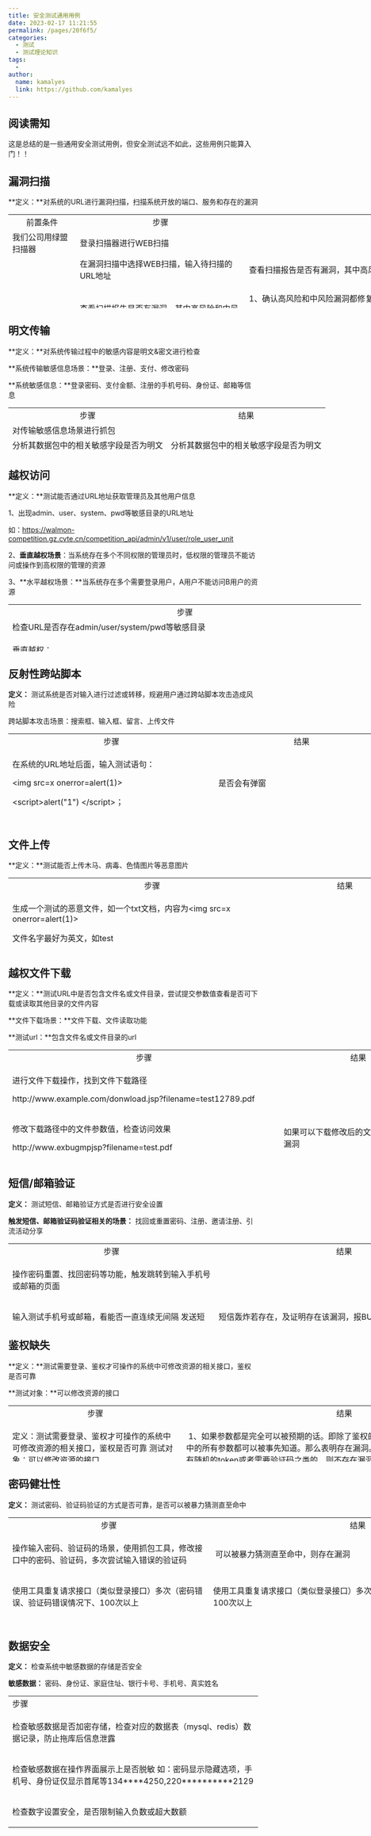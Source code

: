 ```yaml
---
title: 安全测试通用用例
date: 2023-02-17 11:21:55
permalink: /pages/20f6f5/
categories:
  - 测试
  - 测试理论知识
tags:
  - 
author: 
  name: kamalyes
  link: https://github.com/kamalyes
---
```

阅读需知
----

这是总结的是一些通用安全测试用例，但安全测试远不如此，这些用例只能算入门！！

漏洞扫描
----

**定义：**对系统的URL进行漏洞扫描，扫描系统开放的端口、服务和存在的漏洞

<table style="height: 189px; width: 1031px" border="0"><tbody><tr><td style="text-align: center">前置条件</td><td style="text-align: center">步骤</td><td style="text-align: center">结果</td></tr><tr><td>我们公司用绿盟扫描器</td><td>登录扫描器进行WEB扫描</td><td>&nbsp;</td></tr><tr><td>&nbsp;</td><td>在漏洞扫描中选择WEB扫描，输入待扫描的URL地址</td><td>查看扫描报告是否有漏洞，其中高风险和中风险漏洞需要修复</td></tr><tr><td>&nbsp;</td><td>查看扫描报告是否有漏洞，其中高风险和中风险漏洞需要修复</td><td><p>1、确认高风险和中风险漏洞都修复完成</p><p>2、修复风险后需注意不要影响系统原先功能的正常性，建议做影响范围的功能回归测试，保证系统正常</p></td></tr><tr><td>定期检查</td><td>同一个URL，3个月内扫描一次</td><td>&nbsp;</td></tr></tbody></table>

明文传输
----

**定义：**对系统传输过程中的敏感内容是明文&密文进行检查

**系统传输敏感信息场景：**登录、注册、支付、修改密码

**系统敏感信息：**登录密码、支付金额、注册的手机号码、身份证、邮箱等信息

<table style="height: 91px; width: 667px" border="0"><tbody><tr align="center"><td>步骤</td><td>结果</td></tr><tr><td>对传输敏感信息场景进行抓包</td><td>&nbsp;</td></tr><tr><td>分析其数据包中的相关敏感字段是否为明文</td><td>分析其数据包中的相关敏感字段是否为明文</td></tr></tbody></table>

越权访问
----

**定义：**测试能否通过URL地址获取管理员及其他用户信息

1、出现admin、user、system、pwd等敏感目录的URL地址

如：https://walmon-competition.gz.cvte.cn/competition_api/admin/v1/user/role_user_unit

2、**垂直越权场景**：当系统存在多个不同权限的管理员时，低权限的管理员不能访问或操作到高权限的管理的资源

3、**水平越权场景：**当系统存在多个需要登录用户，A用户不能访问B用户的资源

<table style="height: 95px; width: 839px" border="0"><tbody><tr><td style="text-align: center">步骤</td></tr><tr><td>检查URL是否存在admin/user/system/pwd等敏感目录</td></tr><tr><td><p>垂直越权：</p><p>1.使用高权限的管理员登录后，访问一些他独有的资源，或者进行一些特权操作，记录下接口信息</p><p>2.退出登录后，使用低权限用户登录，重新执行步骤1记录下来的接口，查看是否能够操作成功</p></td></tr><tr><td><p>水平越权：</p><p>1. 使用A用户登录后，打开A用户所独有的个人资源的URL或者进行一些修改操作，记录下接口信息</p><p>2. 退出登录后，使用B用户登录，重新执行步骤1记录下的接口，看是否能够访问或者操作成功。</p></td></tr></tbody></table>

反射性跨站脚本
-------

**定义：** 测试系统是否对输入进行过滤或转移，规避用户通过跨站脚本攻击造成风险

跨站脚本攻击场景：搜索框、输入框、留言、上传文件

<table style="height: 178px; width: 845px" border="0"><tbody><tr><td style="text-align: center">步骤</td><td style="text-align: center">结果</td></tr><tr><td><p>在系统的URL地址后面，输入测试语句：</p><p>&lt;img src=x onerror=alert(1)&gt;</p><p>&lt;script&gt;alert("1") &lt;/script&gt;；</p></td><td><p>是否会有弹窗</p></td></tr><tr><td><p>在系统的搜索框、输入框、留言，输入测试语句：</p><p><span style="color: rgba(219, 35, 87, 1)">同上</span></p></td><td><p>像留言、评论、公告等输入内容都会存到数据库</p><p>前端查看对应内容时是否会有弹窗</p></td></tr><tr><td><p>在上传文件功能中，往需要导入的文件中输入测试语句：</p><p><span style="color: rgba(219, 35, 87, 1)">同上</span></p></td><td>&nbsp;</td></tr></tbody></table>

文件上传
----

**定义：**测试能否上传木马、病毒、色情图片等恶意图片

<table style="height: 146px; width: 778px" border="0"><tbody><tr><td style="text-align: center">步骤</td><td style="text-align: center">结果</td></tr><tr><td><p>生成一个测试的恶意文件，如一个txt文档，内容为&lt;img src=x onerror=alert(1)&gt;</p><p>文件名字最好为英文，如test</p></td><td><p>&nbsp;</p></td></tr><tr><td><p>点击上传功能，抓包拦截上传接口，将上传的文件后缀修改为html文件（访问该html文件）</p></td><td><p>可正常执行恶意语句，则有错</p></td></tr></tbody></table>

越权文件下载
------

**定义：**测试URL中是否包含文件名或文件目录，尝试提交参数值查看是否可下载或读取其他目录的文件内容

**文件下载场景：**文件下载、文件读取功能

**测试url：**包含文件名或文件目录的url

<table style="height: 224px; width: 865px" border="0"><tbody><tr><td style="text-align: center">步骤</td><td style="text-align: center">结果</td></tr><tr><td><p>进行文件下载操作，找到文件下载路径</p><p>http://www.example.com/donwload.jsp?filename=test12789.pdf</p></td><td><p>&nbsp;</p></td></tr><tr><td><p>修改下载路径中的文件参数值，检查访问效果</p><p>http://www.exbugmpjsp?filename=test.pdf</p></td><td><p>如果可以下载修改后的文件，则证明存在漏洞</p></td></tr><tr><td><p>修改下载路径，通过../对路径进行跳转尝试下载其他目录下的文件</p><p>http://www.example.com/donwload.jsp?filename=../../WEB-INF/web.xml</p></td><td>&nbsp;如果可以下载web.xm文件，则有bug<br><br></td></tr></tbody></table>

短信/邮箱验证
-------

**定义：** 测试短信、邮箱验证方式是否进行安全设置

**触发短信、邮箱验证码验证相关的场景：** 找回或重置密码、注册、邀请注册、引流活动分享 

<table style="width: 939px; height: 160px" border="0"><tbody><tr><td style="text-align: center">步骤</td><td style="text-align: center">结果</td></tr><tr><td><p>操作密码重置、找回密码等功能，触发跳转到输入手机号或邮箱的页面</p></td><td><p>&nbsp;</p></td></tr><tr><td><p>输入测试手机号或邮箱，看能否一直连续无间隔 发送短信验证码，造成短信轰炸</p></td><td><p>短信轰炸若存在，及证明存在该漏洞，报BUG 触发短信、邮件发送的前提必须有安全验证（验证码、滑动验证等），防止短信被刷</p></td></tr><tr><td><p>如果有对应的验证设置，输入手机号、邮箱，同步开始抓包，查看数据包能否抓取到发送的验证码信息</p></td><td>如果可以抓取到，则验证码可以被修改，存在漏洞，报BUG<br><br></td></tr></tbody></table>

鉴权缺失
----

**定义：**测试需要登录、鉴权才可操作的系统中可修改资源的相关接口，鉴权是否可靠

**测试对象：**可以修改资源的接口

<table style="height: 113px; width: 1005px" border="0"><tbody><tr><td style="text-align: center">步骤</td><td style="text-align: center">结果</td></tr><tr><td><p>定义：测试需要登录、鉴权才可操作的系统中可修改资源的相关接口，鉴权是否可靠 测试对象：可以修改资源的接口</p></td><td><p>&nbsp;1、如果参数都是完全可以被预期的话。即除了鉴权的cookie 外，header中和body表单中的所有参数都可以被事先知道。那么表明存在漏洞。报BUG 2、如果header或者body中有随机的token或者需要验证码之类的，则不存在漏洞</p></td></tr><tr><td><p>抓包、分析接口的参数，观察鉴权参数，如cookie 或者access token等&nbsp;</p></td><td><p>1、如果观察cookie 或者access token，可掌握其规律，如为某固定单一不变的值或使用用户ID作为cookie 的值，会话控制信息可以被猜测，鉴权不可靠，表明存在漏洞。报BUG</p></td></tr></tbody></table>

密码健壮性
-----

**定义：** 测试密码、验证码验证的方式是否可靠，是否可以被暴力猜测直至命中

<table style="width: 1005px; height: 214px" border="0"><tbody><tr><td style="text-align: center">步骤</td><td style="text-align: center">结果</td></tr><tr><td><p>操作输入密码、验证码的场景，使用抓包工具，修改接口中的密码、验证码，多次尝试输入错误的验证码</p></td><td><p>&nbsp;可以被暴力猜测直至命中，则存在漏洞</p></td></tr><tr><td><p>使用工具重复请求接口（类似登录接口）多次（密码错误、验证码错误情况下、100次以上</p></td><td><p>使用工具重复请求接口（类似登录接口）多次（密码错误、验证码错误情况下、100次以上</p></td></tr><tr><td><p>检查密码设置、验证码生成的业务逻辑设计</p></td><td><p>1、若设置密码时就未考虑密码复杂程度，允许用户设置弱密码</p><p>（如设置账号必须满足数字+字母+特殊字符，8位以上。规避123456、aaaaaaa、qwerty等弱密码），用户账号安全可能存在漏洞，可反馈给研发进行整改，推进账号安全</p><p>2、若验证码生成逻辑简单，或者结果集合小，或为简单的图片验证，则可能存在漏洞，可反馈开发进行整改，尽量使用更安全的验证设计（如行为验证 ）</p></td></tr><tr><td><p>对密码找回及修改密码功能，检查密码是否有权限管控，只能修改或设置自己的密码，规避通过该功能修改别人的密码</p></td><td><p>若可通过密码找回、修改密码、账号申诉等功能，修改其他人的账号密码，则存在漏洞，报BUG</p></td></tr></tbody></table>

数据安全
----

**定义：** 检查系统中敏感数据的存储是否安全

**敏感数据：** 密码、身份证、家庭住址、银行卡号、手机号、真实姓名

<table border="0"><tbody><tr><td>步骤</td></tr><tr><td><p>检查敏感数据是否加密存储，检查对应的数据表（mysql、redis）数据记录，防止拖库后信息泄露</p></td></tr><tr><td><p>检查敏感数据在操作界面展示上是否脱敏 如：密码显示隐藏选项，手机号、身份证仅显示首尾等134****4250,220**********2129</p></td></tr><tr><td><p>检查数字设置安全，是否限制输入负数或超大数额</p></td></tr></tbody></table>
